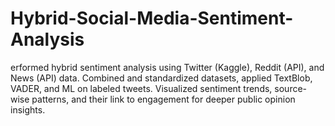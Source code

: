 # Hybrid-Social-Media-Sentiment-Analysis
erformed hybrid sentiment analysis using Twitter (Kaggle), Reddit (API), and News (API) data. Combined and standardized datasets, applied TextBlob, VADER, and ML on labeled tweets. Visualized sentiment trends, source-wise patterns, and their link to engagement for deeper public opinion insights.
